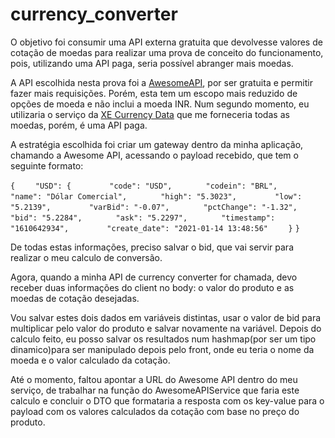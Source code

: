 # currency_converter

O objetivo foi consumir uma API externa gratuita que devolvesse valores de cotação de moedas para realizar
uma prova de conceito do funcionamento, pois, utilizando uma API paga, seria possível abranger mais moedas.

A API escolhida nesta prova foi a [AwesomeAPI](https://docs.awesomeapi.com.br/api-de-moedas), por ser gratuita e permitir fazer mais requisições. Porém, esta tem um escopo mais reduzido de opções de moeda e não inclui a moeda INR.
Num segundo momento, eu utilizaria o serviço da [XE Currency Data](https://www.xe.com/pt/xecurrencydata?channel=roadrunner-ucc-2x2SlotTwo) que me forneceria todas as moedas, porém, é uma API paga.

A estratégia escolhida foi criar um gateway dentro da minha aplicação, chamando a Awesome API, acessando o payload recebido, que tem o seguinte formato:

`{`
`    "USD": {`
`        "code": "USD",`
 `       "codein": "BRL",`
`        "name": "Dólar Comercial",`
`       "high": "5.3023",`
`        "low": "5.2139",`
`        "varBid": "-0.07",`
`       "pctChange": "-1.32",`
`        "bid": "5.2284",`
`       "ask": "5.2297",`
`       "timestamp": "1610642934",`
`        "create_date": "2021-01-14 13:48:56"`
`    }`
`}`

De todas estas informações, preciso salvar o bid, que vai servir para realizar o meu calculo de conversão.

Agora, quando a minha API de currency converter for chamada, devo receber duas informações do client no body: o valor do produto e as moedas de cotação desejadas.

Vou salvar estes dois dados em variáveis distintas, usar o valor de bid para multiplicar pelo valor do produto e salvar novamente na variável. Depois do calculo feito, eu posso salvar os resultados num hashmap(por ser um tipo dinamico)para ser manipulado depois pelo front, onde eu teria o nome da moeda e o valor calculado da cotação.

Até o momento, faltou apontar a URL do Awesome API dentro do meu serviço, de trabalhar na função do AwesomeAPIService que faria este calculo e concluir o DTO que formataria a resposta com os key-value para o payload com os valores calculados da cotação com base no preço do produto.

